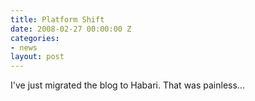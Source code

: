 ```yaml
---
title: Platform Shift
date: 2008-02-27 00:00:00 Z
categories:
- news
layout: post
---
```


I've just migrated the blog to Habari. That was painless...
